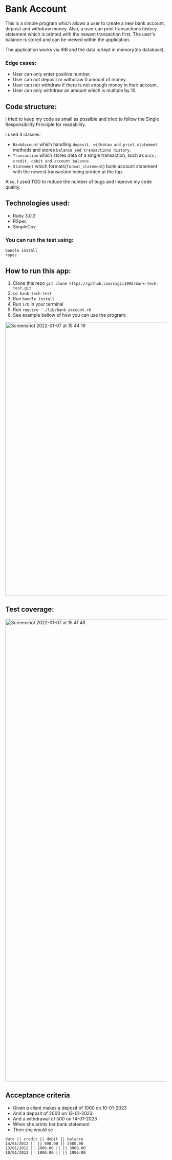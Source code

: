 # Bank Account

This is a simple program which allows a user to create a new bank account, deposit and withdraw money. Also, a user can print transactions history statement which is printed with the newest transaction first. The user's balance is stored and can be viewed within the application.

The application works via IRB and the data is kept in memory(no database).

### Edge cases:

- User can only enter positive number.
- User can not deposit or withdraw 0 amount of money.
- User can not withdraw if there is not enough money in their account.
- User can only withdraw an amount which is multiple by 10.

## Code structure:

I tried to keep my code as small as possible and tried to follow the Single Responsibility Principle for readability.

I used 3 classes:

- `BankAccount` which handling `deposit, withdraw and print_statement` methods and stores `balance and transactions history`.
- `Transaction` which stores data of a single transaction, such as `date, credit, debit and account balance`.
- `Statement` which formats(`format_statement`) bank account statement with the newest transaction being printed at the top.

Also, I used TDD to reduce the number of bugs and improve my code quality.

## Technologies used:

- Ruby 3.0.2
- RSpec
- SimpleCov

### You can run the test using:

```
bundle install
rspec
```

## How to run this app:

1. Clone this repo `git clone https://github.com/sigii1992/bank-tech-test.git`
2. `cd bank-tech-test`
3. Run `bundle install`
4. Run `irb` in your terminal
5. Run `require './lib/bank_account.rb`
6. See example bellow of how you can use the program:

<img width="852" alt="Screenshot 2022-01-07 at 15 44 19" src="https://user-images.githubusercontent.com/81166702/148568679-b4692486-0f5f-46e4-975d-55ab5eceaa95.png">

## Test coverage:

<img width="1440" alt="Screenshot 2022-01-07 at 15 41 48" src="https://user-images.githubusercontent.com/81166702/148568759-4864cffd-b43a-40e5-8f7e-25826d8ed6b0.png">

## Acceptance criteria

- Given a client makes a deposit of 1000 on 10-01-2023
- And a deposit of 2000 on 13-01-2023
- And a withdrawal of 500 on 14-01-2023
- When she prints her bank statement
- Then she would se

```
date || credit || debit || balance
14/01/2012 || || 500.00 || 2500.00
13/01/2012 || 2000.00 || || 3000.00
10/01/2012 || 1000.00 || || 1000.00
```
